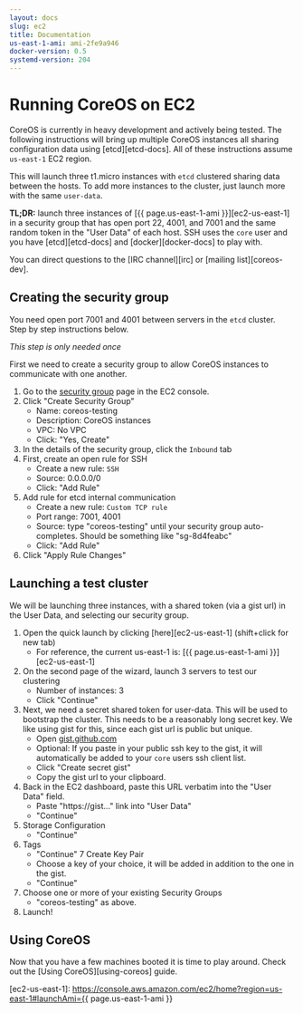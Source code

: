 ```yaml
---
layout: docs
slug: ec2
title: Documentation
us-east-1-ami: ami-2fe9a946
docker-version: 0.5
systemd-version: 204
---
```


# Running CoreOS on EC2

CoreOS is currently in heavy development and actively being tested. The following instructions will bring up multiple CoreOS instances all sharing configuration data using [etcd][etcd-docs]. All of these instructions assume `us-east-1` EC2 region.

This will launch three t1.micro instances with `etcd` clustered sharing data between the hosts. To add more instances to the cluster, just launch more with the same `user-data`.

**TL;DR:** launch three instances of [{{ page.us-east-1-ami }}][ec2-us-east-1] in a security group that has open port 22, 4001, and 7001 and the same random token in the "User Data" of each host. SSH uses the `core` user and you have [etcd][etcd-docs] and [docker][docker-docs] to play with.

You can direct questions to the [IRC channel][irc] or [mailing list][coreos-dev].

## Creating the security group

You need open port 7001 and 4001 between servers in the `etcd` cluster. Step by step instructions below.

_This step is only needed once_

First we need to create a security group to allow CoreOS instances to communicate with one another. 

1. Go to the [security group][sg] page in the EC2 console.
2. Click "Create Security Group"
    * Name: coreos-testing
    * Description: CoreOS instances 
    * VPC: No VPC
    * Click: "Yes, Create"
3. In the details of the security group, click the `Inbound` tab
4. First, create an open rule for SSH
    * Create a new rule: `SSH`
    * Source: 0.0.0.0/0
    * Click: "Add Rule"
5. Add rule for etcd internal communication
    * Create a new rule: `Custom TCP rule`
    * Port range: 7001, 4001
    * Source: type "coreos-testing" until your security group auto-completes. Should be something like "sg-8d4feabc"
    * Click: "Add Rule"
6. Click "Apply Rule Changes"

[sg]: https://console.aws.amazon.com/ec2/home?region=us-east-1#s=SecurityGroups

## Launching a test cluster

We will be launching three instances, with a shared token (via a gist url) in the User Data, and selecting our security group.

1. Open the quick launch by clicking [here][ec2-us-east-1] (shift+click for new tab)
    * For reference, the current us-east-1 is: [{{ page.us-east-1-ami }}][ec2-us-east-1]
2. On the second page of the wizard, launch 3 servers to test our clustering
    * Number of instances: 3 
    * Click "Continue"
3. Next, we need a secret shared token for user-data. This will be used to bootstrap the cluster. This needs to be a reasonably long secret key. We like using gist for this, since each gist url is public but unique. 
   * Open [gist.github.com](https://gist.github.com)
   * Optional: If you paste in your public ssh key to the gist, it will automatically be added to your `core` users ssh client list. 
   * Click "Create secret gist"
   * Copy the gist url to your clipboard. 
4. Back in the EC2 dashboard, paste this URL verbatim into the "User Data" field. 
   * Paste "https://gist..." link into "User Data"
   * "Continue"
5. Storage Configuration
   * "Continue"
6. Tags
   * "Continue"
7 Create Key Pair
   * Choose a key of your choice, it will be added in addition to the one in the gist.
   * "Continue"
8. Choose one or more of your existing Security Groups
   * "coreos-testing" as above.
9. Launch!

## Using CoreOS

Now that you have a few machines booted it is time to play around. Check out the [Using CoreOS][using-coreos] guide.

[ec2-us-east-1]: https://console.aws.amazon.com/ec2/home?region=us-east-1#launchAmi={{ page.us-east-1-ami }}
